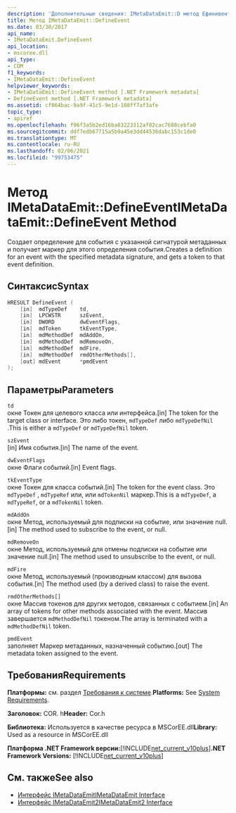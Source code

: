 ```yaml
---
description: 'Дополнительные сведения: IMetaDataEmit::D метод Ефинивент'
title: Метод IMetaDataEmit::DefineEvent
ms.date: 03/30/2017
api_name:
- IMetaDataEmit.DefineEvent
api_location:
- mscoree.dll
api_type:
- COM
f1_keywords:
- IMetaDataEmit::DefineEvent
helpviewer_keywords:
- IMetaDataEmit::DefineEvent method [.NET Framework metadata]
- DefineEvent method [.NET Framework metadata]
ms.assetid: cf064bac-9a9f-41c5-9e1d-108ff7af3afe
topic_type:
- apiref
ms.openlocfilehash: f96f3a5b2ed16ba83223312af82cac7688cebfa0
ms.sourcegitcommit: ddf7edb67715a5b9a45e3dd44536dabc153c1de0
ms.translationtype: MT
ms.contentlocale: ru-RU
ms.lasthandoff: 02/06/2021
ms.locfileid: "99753475"
---
```

# <a name="imetadataemitdefineevent-method"></a><span data-ttu-id="9aa41-103">Метод IMetaDataEmit::DefineEvent</span><span class="sxs-lookup"><span data-stu-id="9aa41-103">IMetaDataEmit::DefineEvent Method</span></span>

<span data-ttu-id="9aa41-104">Создает определение для события с указанной сигнатурой метаданных и получает маркер для этого определения события.</span><span class="sxs-lookup"><span data-stu-id="9aa41-104">Creates a definition for an event with the specified metadata signature, and gets a token to that event definition.</span></span>  
  
## <a name="syntax"></a><span data-ttu-id="9aa41-105">Синтаксис</span><span class="sxs-lookup"><span data-stu-id="9aa41-105">Syntax</span></span>  
  
```cpp  
HRESULT DefineEvent (
    [in]  mdTypeDef    td,
    [in]  LPCWSTR      szEvent,
    [in]  DWORD        dwEventFlags,
    [in]  mdToken      tkEventType,
    [in]  mdMethodDef  mdAddOn,
    [in]  mdMethodDef  mdRemoveOn,
    [in]  mdMethodDef  mdFire,
    [in]  mdMethodDef  rmdOtherMethods[],
    [out] mdEvent      *pmdEvent
);  
```  
  
## <a name="parameters"></a><span data-ttu-id="9aa41-106">Параметры</span><span class="sxs-lookup"><span data-stu-id="9aa41-106">Parameters</span></span>  

 `td`  
 <span data-ttu-id="9aa41-107">окне Токен для целевого класса или интерфейса.</span><span class="sxs-lookup"><span data-stu-id="9aa41-107">[in] The token for the target class or interface.</span></span> <span data-ttu-id="9aa41-108">Это либо токен, `mdTypeDef` либо `mdTypeDefNil` .</span><span class="sxs-lookup"><span data-stu-id="9aa41-108">This is either a `mdTypeDef` or `mdTypeDefNil` token.</span></span>  
  
 `szEvent`  
 <span data-ttu-id="9aa41-109">[in] Имя события.</span><span class="sxs-lookup"><span data-stu-id="9aa41-109">[in] The name of the event.</span></span>  
  
 `dwEventFlags`  
 <span data-ttu-id="9aa41-110">окне Флаги событий.</span><span class="sxs-lookup"><span data-stu-id="9aa41-110">[in] Event flags.</span></span>  
  
 `tkEventType`  
 <span data-ttu-id="9aa41-111">окне Токен для класса событий.</span><span class="sxs-lookup"><span data-stu-id="9aa41-111">[in] The token for the event class.</span></span> <span data-ttu-id="9aa41-112">Это `mdTypeDef` , `mdTypeRef` или, или `mdTokenNil` маркер.</span><span class="sxs-lookup"><span data-stu-id="9aa41-112">This is a `mdTypeDef`, a `mdTypeRef`, or a `mdTokenNil` token.</span></span>  
  
 `mdAddOn`  
 <span data-ttu-id="9aa41-113">окне Метод, используемый для подписки на событие, или значение null.</span><span class="sxs-lookup"><span data-stu-id="9aa41-113">[in] The method used to subscribe to the event, or null.</span></span>  
  
 `mdRemoveOn`  
 <span data-ttu-id="9aa41-114">окне Метод, используемый для отмены подписки на событие или значение null.</span><span class="sxs-lookup"><span data-stu-id="9aa41-114">[in] The method used to unsubscribe to the event, or null.</span></span>  
  
 `mdFire`  
 <span data-ttu-id="9aa41-115">окне Метод, используемый (производным классом) для вызова события.</span><span class="sxs-lookup"><span data-stu-id="9aa41-115">[in] The method used (by a derived class) to raise the event.</span></span>  
  
 `rmdOtherMethods[]`  
 <span data-ttu-id="9aa41-116">окне Массив токенов для других методов, связанных с событием.</span><span class="sxs-lookup"><span data-stu-id="9aa41-116">[in] An array of tokens for other methods associated with the event.</span></span> <span data-ttu-id="9aa41-117">Массив завершается `mdMethodDefNil` токеном.</span><span class="sxs-lookup"><span data-stu-id="9aa41-117">The array is terminated with a `mdMethodDefNil` token.</span></span>  
  
 `pmdEvent`  
 <span data-ttu-id="9aa41-118">заполняет Маркер метаданных, назначенный событию.</span><span class="sxs-lookup"><span data-stu-id="9aa41-118">[out] The metadata token assigned to the event.</span></span>  
  
## <a name="requirements"></a><span data-ttu-id="9aa41-119">Требования</span><span class="sxs-lookup"><span data-stu-id="9aa41-119">Requirements</span></span>  

 <span data-ttu-id="9aa41-120">**Платформы:** см. раздел [Требования к системе](../../get-started/system-requirements.md).</span><span class="sxs-lookup"><span data-stu-id="9aa41-120">**Platforms:** See [System Requirements](../../get-started/system-requirements.md).</span></span>  
  
 <span data-ttu-id="9aa41-121">**Заголовок:** COR. h</span><span class="sxs-lookup"><span data-stu-id="9aa41-121">**Header:** Cor.h</span></span>  
  
 <span data-ttu-id="9aa41-122">**Библиотека:** Используется в качестве ресурса в MSCorEE.dll</span><span class="sxs-lookup"><span data-stu-id="9aa41-122">**Library:** Used as a resource in MSCorEE.dll</span></span>  
  
 <span data-ttu-id="9aa41-123">**Платформа .NET Framework версии:**[!INCLUDE[net_current_v10plus](../../../../includes/net-current-v10plus-md.md)]</span><span class="sxs-lookup"><span data-stu-id="9aa41-123">**.NET Framework Versions:** [!INCLUDE[net_current_v10plus](../../../../includes/net-current-v10plus-md.md)]</span></span>  
  
## <a name="see-also"></a><span data-ttu-id="9aa41-124">См. также</span><span class="sxs-lookup"><span data-stu-id="9aa41-124">See also</span></span>

- [<span data-ttu-id="9aa41-125">Интерфейс IMetaDataEmit</span><span class="sxs-lookup"><span data-stu-id="9aa41-125">IMetaDataEmit Interface</span></span>](imetadataemit-interface.md)
- [<span data-ttu-id="9aa41-126">Интерфейс IMetaDataEmit2</span><span class="sxs-lookup"><span data-stu-id="9aa41-126">IMetaDataEmit2 Interface</span></span>](imetadataemit2-interface.md)
